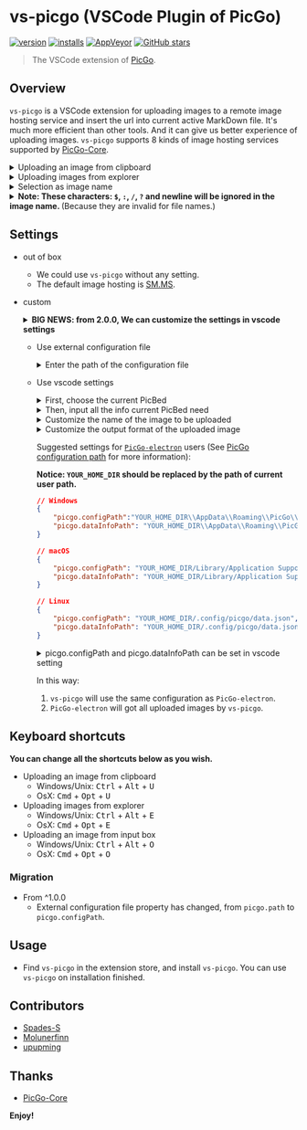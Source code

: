 # vs-picgo (VSCode Plugin of PicGo)

[![version](https://img.shields.io/vscode-marketplace/v/Spades.vs-picgo.svg?style=flat-square&label=vscode%20marketplace)](https://marketplace.visualstudio.com/items?itemName=Spades.vs-picgo)
[![installs](https://img.shields.io/vscode-marketplace/d/Spades.vs-picgo.svg?style=flat-square)](https://marketplace.visualstudio.com/items?itemName=Spades.vs-picgo)
[![AppVeyor](https://img.shields.io/appveyor/ci/upupming/vs-picgo.svg?style=flat-square&label=appveyor%20build)](https://ci.appveyor.com/project/PicGo/vs-picgo)
[![GitHub stars](https://img.shields.io/github/stars/PicGo/vs-picgo.svg?style=flat-square&label=github%20stars)](https://github.com/PicGo/vs-picgo)

> The VSCode extension of [PicGo](https://github.com/PicGo).

## Overview

`vs-picgo` is a VSCode extension for uploading images to a remote image hosting service and insert the url into current active MarkDown file. It's much more efficient than other tools. And it can give us better experience of uploading images. `vs-picgo` supports 8 kinds of image hosting services supported by [PicGo-Core](https://github.com/PicGo/PicGo-Core).

<details>
<summary>Uploading an image from clipboard</summary>

![clipboard.gif](https://i.loli.net/2019/03/21/5c93900712842.gif)

</details>
<details>
<summary>Uploading images from explorer</summary>

![explorer.gif](https://i.loli.net/2019/03/21/5c9390959d7a1.gif)

</details>
<details>
<summary>Selection as image name</summary>

![image name.gif](https://i.loli.net/2019/03/21/5c9392c749d99.gif)

</details>

<details>
<summary><b>Note: These characters: <code>$</code>, <code>:</code>, <code>/</code>, <code>?</code> and newline will be ignored in the image name. </b>(Because they are invalid for file names.)</summary>

![inputbox.gif](https://i.loli.net/2019/03/21/5c939163807b6.gif)

</details>

## Settings

- out of box
  - We could use `vs-picgo` without any setting.
  - The default image hosting is [SM.MS](https://sm.ms/).
- custom

  <details>
  <summary>
  <b>BIG NEWS: from 2.0.0, We can customize the settings in vscode settings</b>
  </summary>

  ![20190406155436.png](https://i.loli.net/2019/04/06/5ca85b3f1b952.png)

  </details>

  - Use external configuration file

    <details>
    <summary>
    Enter the path of the configuration file
    </summary>

    ![20190406155620.png](https://i.loli.net/2019/04/06/5ca85ba6c5858.png)

    </details>

  - Use vscode settings

    <details>
    <summary>
    First, choose the current PicBed
    </summary>

    ![20190406155908.png](https://i.loli.net/2019/04/06/5ca85c4f0f93e.png)

    </details>

    <details>
    <summary>
    Then, input all the info current PicBed need
    </summary>

    ![20190406160045.png](https://i.loli.net/2019/04/06/5ca85cb35667c.png)

    </details>

    <details>
    <summary>
    Customize the name of the image to be uploaded
    </summary>

    **Notice: The text you selected will become the fileName of the image to upload.**
    ![20190407122443.png](https://i.loli.net/2019/04/07/5ca97b8f402b7.png)

    </details>
    <details>
    <summary>
    Customize the output format of the uploaded image
    </summary>

    ![20190407122537.png](https://i.loli.net/2019/04/07/5ca97bc56016d.png)

    </details>

    Suggested settings for [`PicGo-electron`](https://github.com/Molunerfinn/PicGo) users (See [PicGo configuration path](https://picgo.github.io/PicGo-Doc/zh/guide/config.html#%E9%85%8D%E7%BD%AE%E6%89%8B%E5%86%8C) for more information):

    **Notice: `YOUR_HOME_DIR` should be replaced by the path of current user path.**

    ```json
    // Windows
    {
        "picgo.configPath":"YOUR_HOME_DIR\\AppData\\Roaming\\PicGo\\data.json", 
        "picgo.dataInfoPath": "YOUR_HOME_DIR\\AppData\\Roaming\\PicGo\\data.json" 
    }

    // macOS
    {
        "picgo.configPath": "YOUR_HOME_DIR/Library/Application Support/picgo/data.json", 
        "picgo.dataInfoPath": "YOUR_HOME_DIR/Library/Application Support/picgo/data.json" 
    }

    // Linux
    {
        "picgo.configPath": "YOUR_HOME_DIR/.config/picgo/data.json", 
        "picgo.dataInfoPath": "YOUR_HOME_DIR/.config/picgo/data.json" 
    }
    ```
    <details>
    <summary>
     picgo.configPath and picgo.dataInfoPath can be set in vscode setting
    </summary>

    ![20190407121921.png](https://i.loli.net/2019/04/07/5ca97a4d9d336.png)
    </details>




    In this way:

    1. `vs-picgo` will use the same configuration as `PicGo-electron`.
    2. `PicGo-electron` will got all uploaded images by `vs-picgo`.

## Keyboard shortcuts

**You can change all the shortcuts below as you wish.**

- Uploading an image from clipboard
  - Windows/Unix: <kbd>Ctrl</kbd> + <kbd>Alt</kbd> + <kbd>U</kbd>
  - OsX: <kbd>Cmd</kbd> + <kbd>Opt</kbd> + <kbd>U</kbd>
- Uploading images from explorer
  - Windows/Unix: <kbd>Ctrl</kbd> + <kbd>Alt</kbd> + <kbd>E</kbd>
  - OsX: <kbd>Cmd</kbd> + <kbd>Opt</kbd> + <kbd>E</kbd>
- Uploading an image from input box
  - Windows/Unix: <kbd>Ctrl</kbd> + <kbd>Alt</kbd> + <kbd>O</kbd>
  - OsX: <kbd>Cmd</kbd> + <kbd>Opt</kbd> + <kbd>O</kbd>

### Migration

- From ^1.0.0
  - External configuration file property has changed, from `picgo.path` to `picgo.configPath`.

## Usage

- Find `vs-picgo` in the extension store, and install `vs-picgo`. You can use `vs-picgo` on installation finished.

## Contributors

- [Spades-S](https://github.com/Spades-S)
- [Molunerfinn](https://github.com/Molunerfinn)
- [upupming](https://github.com/upupming)

## Thanks

- [PicGo-Core](https://github.com/PicGo/PicGo-Core)

**Enjoy!**
